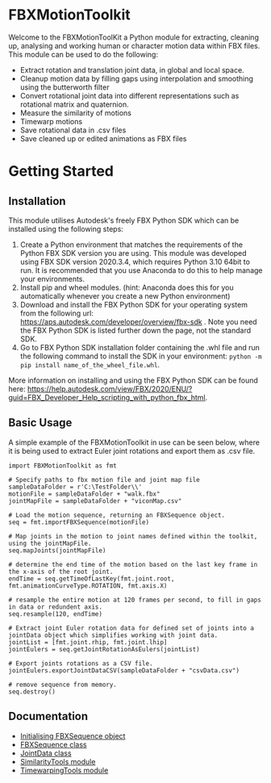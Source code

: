# FBXMotionToolkit
Welcome to the FBXMotionToolKit a Python module for extracting, cleaning up, analysing and working human or character motion data within FBX files.  This module can be used to do the following:

- Extract rotation and translation joint data, in global and local space.
- Cleanup motion data by filling gaps using interpolation and smoothing using the butterworth filter
- Convert rotational joint data into different representations such as rotational matrix and quaternion.
- Measure the similarity of motions
- Timewarp motions
- Save rotational data in .csv files
- Save cleaned up or edited animations as FBX files

# Getting Started

## Installation

This module utilises Autodesk's freely FBX Python SDK which can be installed using the following steps:

1. Create a Python environment that matches the requirements of the Python FBX SDK version you are using.  This module was developed using FBX SDK version 2020.3.4, which requires Python 3.10 64bit to run.  It is recommended that you use Anaconda to do this to help manage your environments.
2. Install pip and wheel modules. (hint: Anaconda does this for you automatically whenever you create a new Python environment)
3. Download and install the FBX Python SDK for your operating system from the following url: <a href="https://aps.autodesk.com/developer/overview/fbx-sdk"> https://aps.autodesk.com/developer/overview/fbx-sdk </a>.  Note you need the FBX Python SDK is listed further down the page, not the standard SDK.
4. Go to FBX Python SDK installation folder containing the .whl file and run the following command to install the SDK in your environment: <code>python -m pip install name_of_the_wheel_file.whl</code>.

More information on installing and using the FBX Python SDK can be found here: <a href="https://help.autodesk.com/view/FBX/2020/ENU/?guid=FBX_Developer_Help_scripting_with_python_fbx_html">https://help.autodesk.com/view/FBX/2020/ENU/?guid=FBX_Developer_Help_scripting_with_python_fbx_html</a>.

## Basic Usage

A simple example of the FBXMotionToolkit in use can be seen below, where it is being used to extract Euler joint rotations and export them as .csv file.

```
import FBXMotionToolkit as fmt

# Specify paths to fbx motion file and joint map file
sampleDataFolder = r'C:\TestFolder\\'
motionFile = sampleDataFolder + "walk.fbx"
jointMapFile = sampleDataFolder + "viconMap.csv"

# Load the motion sequence, returning an FBXSequence object.
seq = fmt.importFBXSequence(motionFile)

# Map joints in the motion to joint names defined within the toolkit, using the jointMapFile. 
seq.mapJoints(jointMapFile)

# determine the end time of the motion based on the last key frame in the x-axis of the root joint.
endTime = seq.getTimeOfLastKey(fmt.joint.root, fmt.animationCurveType.ROTATION, fmt.axis.X)

# resample the entire motion at 120 frames per second, to fill in gaps in data or redundent axis.
seq.resample(120, endTime)

# Extract joint Euler rotation data for defined set of joints into a jointData object which simplifies working with joint data.
jointList = [fmt.joint.rhip, fmt.joint.lhip]
jointEulers = seq.getJointRotationAsEulers(jointList)

# Export joints rotations as a CSV file.
jointEulers.exportJointDataCSV(sampleDataFolder + "csvData.csv")

# remove sequence from memory.
seq.destroy()
```

## Documentation
- <a href="docs/InitialisingFBXSequenceObject.md">Initialising FBXSequence object</a>
- <a href="docs/FBXSequenceClass.md">FBXSequence class</a>
- <a href="docs/JointDataClass.md">JointData class</a>
- <a href="docs/SimilarityModule.md">SimilarityTools module</a>
- <a href="docs/TimeWarping.md">TimewarpingTools module</a>
